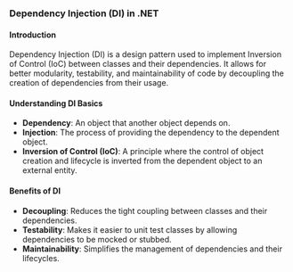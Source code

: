 ### Dependency Injection (DI) in .NET

#### Introduction
Dependency Injection (DI) is a design pattern used to implement Inversion of Control (IoC) between classes and their dependencies. It allows for better modularity, testability, and maintainability of code by decoupling the creation of dependencies from their usage.

#### Understanding DI Basics
- **Dependency**: An object that another object depends on.
- **Injection**: The process of providing the dependency to the dependent object.
- **Inversion of Control (IoC)**: A principle where the control of object creation and lifecycle is inverted from the dependent object to an external entity.

#### Benefits of DI
- **Decoupling**: Reduces the tight coupling between classes and their dependencies.
- **Testability**: Makes it easier to unit test classes by allowing dependencies to be mocked or stubbed.
- **Maintainability**: Simplifies the management of dependencies and their lifecycles.